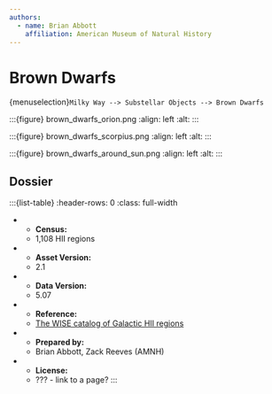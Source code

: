 ```yaml
---
authors:
  - name: Brian Abbott
    affiliation: American Museum of Natural History
---
```



# Brown Dwarfs

{menuselection}`Milky Way --> Substellar Objects --> Brown Dwarfs`





:::{figure} brown_dwarfs_orion.png
:align: left
:alt: 
:::


:::{figure} brown_dwarfs_scorpius.png
:align: left
:alt: 
:::


:::{figure} brown_dwarfs_around_sun.png
:align: left
:alt: 
:::



## Dossier
:::{list-table}
:header-rows: 0
:class: full-width

* - **Census:**
  - 1,108 HII regions
* - **Asset Version:**
  - 2.1
* - **Data Version:**
  - 5.07
* - **Reference:**
  - [The WISE catalog of Galactic HII regions](https://doi.org/10.1088/0067-0049/212/1/1)
* - **Prepared by:**
  - Brian Abbott, Zack Reeves (AMNH)
* - **License:**
  - ??? - link to a page?
:::